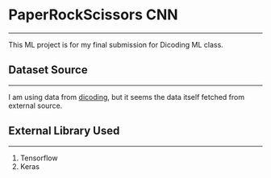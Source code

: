 # PaperRockScissors CNN

-------

This ML project is for my final submission for Dicoding ML class.

## Dataset Source

-------
I am using data from [dicoding](https://dicodingacademy.blob.core.windows.net/picodiploma/ml_pemula_academy/rockpaperscissors.zip), but it seems the data itself fetched from external source.

## External Library Used

-------

1. Tensorflow
2. Keras